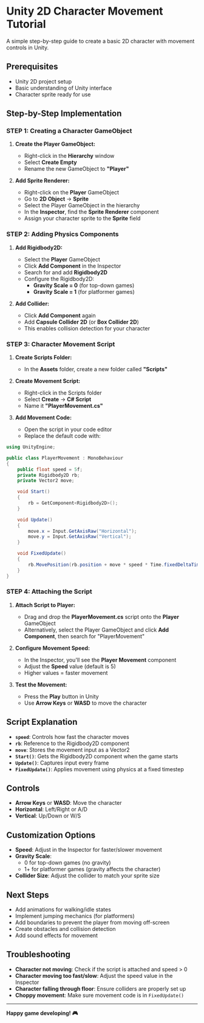 # Unity 2D Character Movement Tutorial

A simple step-by-step guide to create a basic 2D character with movement controls in Unity.

## Prerequisites

- Unity 2D project setup
- Basic understanding of Unity interface
- Character sprite ready for use

## Step-by-Step Implementation

### STEP 1: Creating a Character GameObject

1. **Create the Player GameObject:**
   - Right-click in the **Hierarchy** window
   - Select **Create Empty**
   - Rename the new GameObject to **"Player"**

2. **Add Sprite Renderer:**
   - Right-click on the **Player** GameObject
   - Go to **2D Object** → **Sprite**
   - Select the Player GameObject in the hierarchy
   - In the **Inspector**, find the **Sprite Renderer** component
   - Assign your character sprite to the **Sprite** field

### STEP 2: Adding Physics Components

1. **Add Rigidbody2D:**
   - Select the **Player** GameObject
   - Click **Add Component** in the Inspector
   - Search for and add **Rigidbody2D**
   - Configure the Rigidbody2D:
     - **Gravity Scale = 0** (for top-down games)
     - **Gravity Scale = 1** (for platformer games)

2. **Add Collider:**
   - Click **Add Component** again
   - Add **Capsule Collider 2D** (or **Box Collider 2D**)
   - This enables collision detection for your character

### STEP 3: Character Movement Script

1. **Create Scripts Folder:**
   - In the **Assets** folder, create a new folder called **"Scripts"**

2. **Create Movement Script:**
   - Right-click in the Scripts folder
   - Select **Create** → **C# Script**
   - Name it **"PlayerMovement.cs"**

3. **Add Movement Code:**
   - Open the script in your code editor
   - Replace the default code with:

```csharp
using UnityEngine;

public class PlayerMovement : MonoBehaviour
{
    public float speed = 5f;
    private Rigidbody2D rb;
    private Vector2 move;

    void Start()
    {
        rb = GetComponent<Rigidbody2D>();
    }

    void Update()
    {
        move.x = Input.GetAxisRaw("Horizontal");
        move.y = Input.GetAxisRaw("Vertical");
    }

    void FixedUpdate()
    {
        rb.MovePosition(rb.position + move * speed * Time.fixedDeltaTime);
    }
}
```

### STEP 4: Attaching the Script

1. **Attach Script to Player:**
   - Drag and drop the **PlayerMovement.cs** script onto the **Player** GameObject
   - Alternatively, select the Player GameObject and click **Add Component**, then search for "PlayerMovement"

2. **Configure Movement Speed:**
   - In the Inspector, you'll see the **Player Movement** component
   - Adjust the **Speed** value (default is 5)
   - Higher values = faster movement

3. **Test the Movement:**
   - Press the **Play** button in Unity
   - Use **Arrow Keys** or **WASD** to move the character

## Script Explanation

- **`speed`**: Controls how fast the character moves
- **`rb`**: Reference to the Rigidbody2D component
- **`move`**: Stores the movement input as a Vector2
- **`Start()`**: Gets the Rigidbody2D component when the game starts
- **`Update()`**: Captures input every frame
- **`FixedUpdate()`**: Applies movement using physics at a fixed timestep

## Controls

- **Arrow Keys** or **WASD**: Move the character
- **Horizontal**: Left/Right or A/D
- **Vertical**: Up/Down or W/S

## Customization Options

- **Speed**: Adjust in the Inspector for faster/slower movement
- **Gravity Scale**: 
  - 0 for top-down games (no gravity)
  - 1+ for platformer games (gravity affects the character)
- **Collider Size**: Adjust the collider to match your sprite size

## Next Steps

- Add animations for walking/idle states
- Implement jumping mechanics (for platformers)
- Add boundaries to prevent the player from moving off-screen
- Create obstacles and collision detection
- Add sound effects for movement

## Troubleshooting

- **Character not moving**: Check if the script is attached and speed > 0
- **Character moving too fast/slow**: Adjust the speed value in the Inspector
- **Character falling through floor**: Ensure colliders are properly set up
- **Choppy movement**: Make sure movement code is in `FixedUpdate()`

---

**Happy game developing! 🎮**